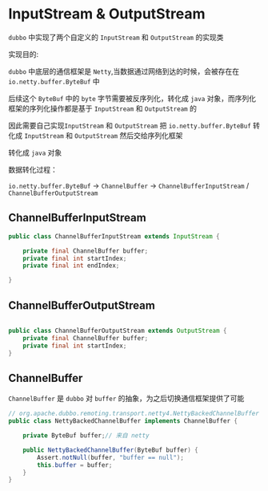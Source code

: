# InputStream & OutputStream

`dubbo` 中实现了两个自定义的 `InputStream` 和 `OutputStream` 的实现类

实现目的:

`dubbo` 中底层的通信框架是 `Netty`,当数据通过网络到达的时候，会被存在在 `io.netty.buffer.ByteBuf` 中

后续这个 `ByteBuf` 中的 `byte` 字节需要被反序列化，转化成 `java` 对象，而序列化框架的序列化操作都是基于 `InputStream` 和 `OutputStream` 的

因此需要自己实现`InputStream` 和 `OutputStream` 把 `io.netty.buffer.ByteBuf` 转化成 `InputStream` 和 `OutputStream` 然后交给序列化框架

转化成 `java` 对象

数据转化过程：

`io.netty.buffer.ByteBuf` -> `ChannelBuffer` -> `ChannelBufferInputStream` / `ChannelBufferOutputStream`

## ChannelBufferInputStream

```java
public class ChannelBufferInputStream extends InputStream {

    private final ChannelBuffer buffer;
    private final int startIndex;
    private final int endIndex;

}
```

## ChannelBufferOutputStream

```java

public class ChannelBufferOutputStream extends OutputStream {
    private final ChannelBuffer buffer;
    private final int startIndex;
}
```

## ChannelBuffer

`ChannelBuffer` 是 `dubbo` 对 `buffer` 的抽象，为之后切换通信框架提供了可能

```java
// org.apache.dubbo.remoting.transport.netty4.NettyBackedChannelBuffer
public class NettyBackedChannelBuffer implements ChannelBuffer {

    private ByteBuf buffer;// 来自 netty

    public NettyBackedChannelBuffer(ByteBuf buffer) {
        Assert.notNull(buffer, "buffer == null");
        this.buffer = buffer;
    }
}
```

